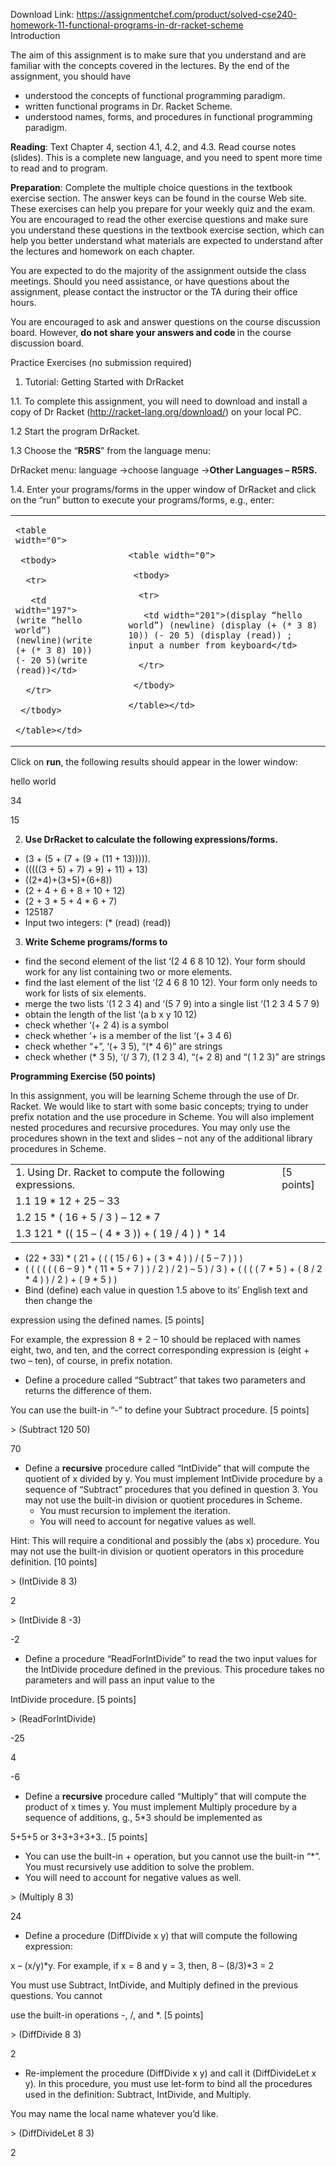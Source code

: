 Download Link: https://assignmentchef.com/product/solved-cse240-homework-11-functional-programs-in-dr-racket-scheme
<br>
Introduction

The aim of this assignment is to make sure that you understand and are familiar with the concepts covered in the lectures. By the end of the assignment, you should have

<ul>

 <li>understood the concepts of functional programming paradigm.</li>

 <li>written functional programs in Dr. Racket Scheme.</li>

 <li>understood names, forms, and procedures in functional programming paradigm.</li>

</ul>

<strong>Reading</strong>: Text Chapter 4, section 4.1, 4.2, and 4.3. Read course notes (slides). This is a complete new language, and you need to spent more time to read and to program.

<strong>Preparation</strong>: Complete the multiple choice questions in the textbook exercise section. The answer keys can be found in the course Web site. These exercises can help you prepare for your weekly quiz and the exam. You are encouraged to read the other exercise questions and make sure you understand these questions in the textbook exercise section, which can help you better understand what materials are expected to understand after the lectures and homework on each chapter.

You are expected to do the majority of the assignment outside the class meetings. Should you need assistance, or have questions about the assignment, please contact the instructor or the TA during their office hours.

You are encouraged to ask and answer questions on the course discussion board. However, <strong>do not share your answers and code </strong>in the course discussion board.

Practice Exercises (no submission required)

1. Tutorial: Getting Started with DrRacket

1.1. To complete this assignment, you will need to download and install a copy of Dr Racket (http://racket-lang.org/download/) on your local PC.

1.2 Start the program DrRacket.

1.3 Choose the “<strong>R5RS</strong>” from the language menu:

DrRacket menu: language →choose language →<strong>Other Languages – R5RS. </strong>

1.4. Enter your programs/forms in the upper window of DrRacket and click on the “run” button to execute your programs/forms, e.g., enter:

<table width="0">

 <tbody>

  <tr>

   <td width="198">


    <table width="0">

     <tbody>

      <tr>

       <td width="197">(write “hello world”) (newline)(write (+ (* 3 8) 10))(- 20 5)(write (read))</td>

      </tr>

     </tbody>

    </table></td>

   <td width="46"></td>

   <td width="690">


    <table width="0">

     <tbody>

      <tr>

       <td width="201">(display “hello world”) (newline) (display (+ (* 3 8) 10)) (- 20 5) (display (read)) ; input a number from keyboard</td>

      </tr>

     </tbody>

    </table></td>

  </tr>

 </tbody>

</table>




Click on <strong>run</strong>, the following results should appear in the lower window:

hello world

34

15

<ol start="2">

 <li><strong>Use DrRacket to calculate the following expressions/forms. </strong></li>

</ol>

<ul>

 <li>(3 + (5 + (7 + (9 + (11 + 13))))).</li>

 <li>(((((3 + 5) + 7) + 9) + 11) + 13)</li>

 <li>((2+4)+(3+5)+(6+8))</li>

 <li>(2 + 4 + 6 + 8 + 10 + 12)</li>

 <li>(2 + 3 * 5 + 4 * 6 + 7)</li>

 <li>125187</li>

 <li>Input two integers: (* (read) (read))</li>

</ul>

<ol start="3">

 <li><strong>Write Scheme programs/forms to </strong></li>

</ol>

<ul>

 <li>find the second element of the list ‘(2 4 6 8 10 12). Your form should work for any list containing two or more elements.</li>

 <li>find the last element of the list ‘(2 4 6 8 10 12). Your form only needs to work for lists of six elements.</li>

 <li>merge the two lists ‘(1 2 3 4) and ‘(5 7 9) into a single list ‘(1 2 3 4 5 7 9)</li>

 <li>obtain the length of the list ‘(a b x y 10 12)</li>

 <li>check whether ‘(+ 2 4) is a symbol</li>

 <li>check whether ‘+ is a member of the list ‘(+ 3 4 6)</li>

 <li>check whether “+”, ‘(+ 3 5), “(* 4 6)” are strings</li>

 <li>check whether (* 3 5), ‘(/ 3 7), (1 2 3 4), “(+ 2 8) and “( 1 2 3)” are strings<strong> </strong></li>

</ul>

<strong>Programming Exercise (50 points) </strong>

In this assignment, you will be learning Scheme through the use of Dr. Racket. We would like to start with some basic concepts; trying to under prefix notation and the use procedure in Scheme. You will also implement nested procedures and recursive procedures. You may only use the procedures shown in the text and slides – not any of the additional library procedures in Scheme.

<table width="0">

 <tbody>

  <tr>

   <td width="556">1. Using Dr. Racket to compute the following expressions. </td>

   <td width="66">[5 points]</td>

  </tr>

  <tr>

   <td width="556">        1.1         19 * 12 + 25 – 33</td>

   <td width="66"> </td>

  </tr>

  <tr>

   <td width="556">        1.2         15 * ( 16 + 5 / 3 ) – 12 * 7</td>

   <td width="66"> </td>

  </tr>

  <tr>

   <td width="556">        1.3         121 * (( 15 – ( 4 * 3 )) + ( 19 / 4 ) ) * 14</td>

   <td width="66"> </td>

  </tr>

 </tbody>

</table>

<ul>

 <li>(22 + 33) * ( 21 + ( ( ( 15 / 6 ) + ( 3 * 4 ) ) / ( 5 – 7 ) ) )</li>

 <li>( ( ( ( ( ( 6 – 9 ) * ( 11 * 5 + 7 ) ) / 2 ) / 2 ) – 5 ) / 3 ) + ( ( ( ( 7 * 5 ) + ( 8 / 2 * 4 ) ) / 2 ) + ( 9 * 5 ) )</li>

 <li>Bind (define) each value in question 1.5 above to its’ English text and then change the</li>

</ul>

expression using the defined names.                                                                            [5 points]

For example, the expression 8 + 2 – 10 should be replaced with names eight, two, and ten, and the correct corresponding expression is (eight + two – ten), of course, in prefix notation.

<ul>

 <li>Define a procedure called “Subtract” that takes two parameters and returns the difference of them.</li>

</ul>

You can use the built-in “-” to define your Subtract procedure.                                                        [5 points]




&gt; (Subtract 120 50)

70

<ul>

 <li>Define a <strong>recursive</strong> procedure called “IntDivide” that will compute the quotient of x divided by y. You must implement IntDivide procedure by a sequence of “Subtract” procedures that you defined in question 3. You may not use the built-in division or quotient procedures in Scheme.

  <ul>

   <li>You must recursion to implement the iteration.</li>

   <li>You will need to account for negative values as well.</li>

  </ul></li>

</ul>

Hint: This will require a conditional and possibly the (abs x) procedure. You may not use the built-in division or quotient operators in this procedure definition.          [10 points]

&gt; (IntDivide 8 3)

2

&gt; (IntDivide 8 -3)

-2

<ul>

 <li>Define a procedure “ReadForIntDivide” to read the two input values for the IntDivide procedure defined in the previous. This procedure takes no parameters and will pass an input value to the</li>

</ul>

IntDivide procedure.                                                                                                                                          [5 points]

<sup>                 </sup>&gt; (ReadForIntDivide)

-25

<sup>                 </sup>4

-6

<ul>

 <li>Define a <strong>recursive</strong> procedure called “Multiply” that will compute the product of x times y. You must implement Multiply procedure by a sequence of additions, g., 5*3 should be implemented as</li>

</ul>

5+5+5 or 3+3+3+3+3..                                                                                                                                         [5 points]

<ul>

 <li>You can use the built-in + operation, but you cannot use the built-in “*”. You must recursively use addition to solve the problem.</li>

 <li>You will need to account for negative values as well.</li>

</ul>

&gt; (Multiply 8 3)

24

<ul>

 <li>Define a procedure (DiffDivide x y) that will compute the following expression:</li>

</ul>

x – (x/y)*y. For example, if x = 8 and y = 3, then,  8 – (8/3)*3 = 2

You must use Subtract, IntDivide, and Multiply defined in the previous questions. You cannot

use the built-in operations -, /, and *.                                                                                              [5 points]

&gt; (DiffDivide 8 3)

2

<ul>

 <li>Re-implement the procedure (DiffDivide x y) and call it (DiffDivideLet x y). In this procedure, you must use let-form to bind all the procedures used in the definition: Subtract, IntDivide, and Multiply.</li>

</ul>

You may name the local name whatever you’d like.

&gt; (DiffDivideLet 8 3)

2








